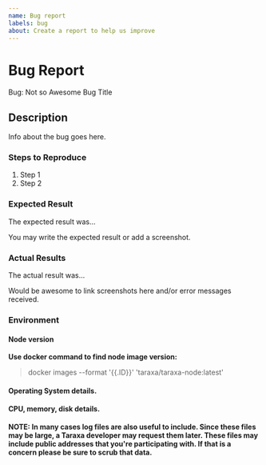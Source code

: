 ```yaml
---
name: Bug report
labels: bug
about: Create a report to help us improve
---
```


<!-- Please search existing issues to avoid creating duplicates. -->

# Bug Report

Bug: Not so Awesome Bug Title

## Description

Info about the bug goes here.

### Steps to Reproduce

1. Step 1
2. Step 2

### Expected Result

The expected result was...

You may write the expected result or add a screenshot.

### Actual Results

The actual result was...

Would be awesome to link screenshots here and/or error messages received.


### Environment

#### Node version

**Use docker command to find node image version:**

> docker images --format '{{.ID}}' 'taraxa/taraxa-node:latest'

#### Operating System details.

#### CPU, memory, disk details. 

**NOTE: In many cases log files are also useful to include. Since these files may be large, a Taraxa developer may request them later. These files may include public addresses that you're participating with. If that is a concern please be sure to scrub that data.**


